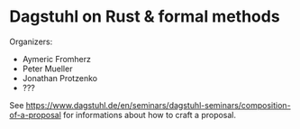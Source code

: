 # Dagstuhl on Rust & formal methods

Organizers: 
- Aymeric Fromherz
- Peter Mueller
- Jonathan Protzenko
- ???

See
https://www.dagstuhl.de/en/seminars/dagstuhl-seminars/composition-of-a-proposal
for informations about how to craft a proposal.
